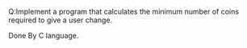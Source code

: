 Q:Implement a program that calculates the minimum number of coins required to give a user change.

Done By C language.
